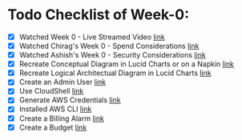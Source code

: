 # Todo Checklist of Week-0:
- [x] Watched Week 0 - Live Streamed Video [link](https://www.youtube.com/watch?v=SG8blanhAOg&list=PLBfufR7vyJJ7k25byhRXJldB5AiwgNnWv&index=12)
- [x] Watched Chirag's Week 0 - Spend Considerations [link](https://www.youtube.com/watch?v=OVw3RrlP-sI&list=PLBfufR7vyJJ7k25byhRXJldB5AiwgNnWv&index=13)
- [x] Watched Ashish's Week 0 - Security Considerations [link](https://www.youtube.com/watch?v=4EMWBYVggQI&list=PLBfufR7vyJJ7k25byhRXJldB5AiwgNnWv&index=15)
- [x] Recreate Conceptual Diagram in Lucid Charts or on a Napkin [link](https://www.youtube.com/watch?v=K6FDrI_tz0k&list=PLBfufR7vyJJ7k25byhRXJldB5AiwgNnWv&index=17)
- [x] Recreate Logical Architectual Diagram in Lucid Charts [link](https://www.youtube.com/watch?v=K6FDrI_tz0k&list=PLBfufR7vyJJ7k25byhRXJldB5AiwgNnWv&index=17)
- [x] Create an Admin User [link](https://www.youtube.com/watch?v=OdUnNuKylHg&list=PLBfufR7vyJJ7k25byhRXJldB5AiwgNnWv&index=14)
- [x] Use CloudShell [link](https://www.youtube.com/watch?v=OdUnNuKylHg&list=PLBfufR7vyJJ7k25byhRXJldB5AiwgNnWv&index=14)
- [x] Generate AWS Credentials [link](https://www.youtube.com/watch?v=OdUnNuKylHg&list=PLBfufR7vyJJ7k25byhRXJldB5AiwgNnWv&index=14)
- [x] Installed AWS CLI [link](https://www.youtube.com/watch?v=OdUnNuKylHg&list=PLBfufR7vyJJ7k25byhRXJldB5AiwgNnWv&index=14)
- [x] Create a Billing Alarm [link](https://www.youtube.com/watch?v=OdUnNuKylHg&list=PLBfufR7vyJJ7k25byhRXJldB5AiwgNnWv&index=14)
- [x] Create a Budget [link](https://www.youtube.com/watch?v=OdUnNuKylHg&list=PLBfufR7vyJJ7k25byhRXJldB5AiwgNnWv&index=14)
